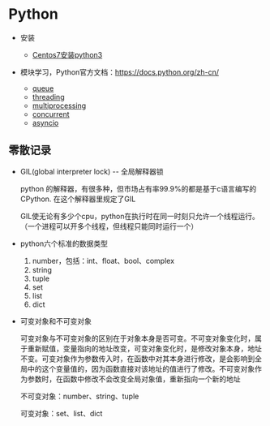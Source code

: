 # Python

+ 安装
  + [Centos7安装python3](Centos7安装python3.md)

+ 模块学习，Python官方文档：https://docs.python.org/zh-cn/
  + [queue](queue.md)
  + [threading](threading.md)
  + [multiprocessing](multiprocessing.md)
  + [concurrent](concurrent.md)
  + [asyncio](asyncio.md)

## 零散记录

+ GIL(global interpreter lock) -- 全局解释器锁

    python 的解释器，有很多种，但市场占有率99.9%的都是基于c语言编写的CPython.  在这个解释器里规定了GIL

    GIL使无论有多少个cpu，python在执行时在同一时刻只允许一个线程运行。（一个进程可以开多个线程，但线程只能同时运行一个）

+ python六个标准的数据类型

  1. number，包括：int、float、bool、complex
  2. string
  3. tuple
  4. set
  5. list
  6. dict
  
+ 可变对象和不可变对象

  可变对象与不可变对象的区别在于对象本身是否可变。不可变对象变化时，属于重新赋值，变量指向的地址改变，可变对象变化时，是修改对象本身，地址不变。可变对象作为参数传入时，在函数中对其本身进行修改，是会影响到全局中的这个变量值的，因为函数直接对该地址的值进行了修改。不可变对象作为参数时，在函数中修改不会改变全局对象值，重新指向一个新的地址

  不可变对象：number、string、tuple

  可变对象：set、list、dict
